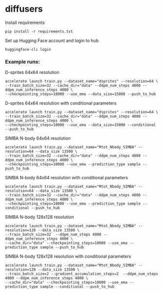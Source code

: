 # diffusers

Install requirements

```
pip install -r requirements.txt
```

Set up Hugging Face account and login to hub

```
huggingface-cli login
```

### Example runs: 

D-sprites 64x64 resolution

```
accelerate launch train.py --dataset_name="dsprites" --resolution=64 \
--train_batch_size=32 --cache_dir="data" --ddpm_num_steps 4000 --ddpm_num_inference_steps 4000 \
--checkpointing_steps=10000 --use_ema --data_size=15000 --push_to_hub
```

D-sprites 64x64 resolution with conditional parameters 

```
accelerate launch train.py --dataset_name="dsprites" --resolution=64 \
--train_batch_size=32 --cache_dir="data" --ddpm_num_steps 4000 --ddpm_num_inference_steps 4000 \
--checkpointing_steps=10000 --use_ema --data_size=15000 --conditional --push_to_hub
```

SIMBA N-body 64x64 resolution

```
accelerate launch train.py --dataset_name="Mtot_Nbody_SIMBA" --resolution=64 --data_size 13500 \
--train_batch_size=32 --cache_dir="data" --ddpm_num_steps 4000 --ddpm_num_inference_steps 4000 \
--checkpointing_steps=10000 --use_ema --prediction_type sample --push_to_hub
```

SIMBA N-body 64x64 resolution with conditional parameters

```
accelerate launch train.py --dataset_name="Mtot_Nbody_SIMBA" --resolution=64 --data_size 13500 \
--train_batch_size=32 --cache_dir="data" --ddpm_num_steps 4000 --ddpm_num_inference_steps 4000 \
--checkpointing_steps=10000 --use_ema --prediction_type sample --conditional --push_to_hub
```

SIMBA N-body 128x128 resolution

```
accelerate launch train.py --dataset_name="Mtot_Nbody_SIMBA" --resolution=128 --data_size 13500 \
--train_batch_size=32  --ddpm_num_steps 4000 --ddpm_num_inference_steps 4000 \
--cache_dir="data" --checkpointing_steps=10000 --use_ema --prediction_type sample --push_to_hub
```

SIMBA N-body 128x128 resolution with conditional parameters

```
accelerate launch train.py --dataset_name="Mtot_Nbody_SIMBA" --resolution=128 --data_size 13500 \
--train_batch_size=2 --gradient_accumulation_steps=2  --ddpm_num_steps 4000 --ddpm_num_inference_steps 4000 \
--cache_dir="data" --checkpointing_steps=10000 --use_ema --prediction_type sample --conditional --push_to_hub
```

